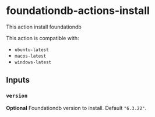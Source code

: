# foundationdb-actions-install

This action install foundationdb

This action is compatible with:

- `ubuntu-latest`
- `macos-latest`
- `windows-latest`

## Inputs

### `version`

**Optional** Foundationdb version to install. Default `"6.3.22"`.
